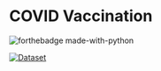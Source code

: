 # COVID Vaccination
![forthebadge made-with-python](http://ForTheBadge.com/images/badges/made-with-python.svg)

[![Dataset](https://github.com/rsrishav/covid_vaccination/actions/workflows/main.yml/badge.svg?branch=main)](https://github.com/rsrishav/covid_vaccination/actions/workflows/main.yml)
